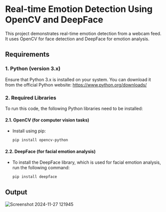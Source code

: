 # Real-time Emotion Detection Using OpenCV and DeepFace

This project demonstrates real-time emotion detection from a webcam feed. It uses OpenCV for face detection and DeepFace for emotion analysis.

## Requirements

### 1. **Python** (version 3.x)
Ensure that Python 3.x is installed on your system. You can download it from the official Python website: https://www.python.org/downloads/

### 2. **Required Libraries**

To run this code, the following Python libraries need to be installed:

#### 2.1. **OpenCV** (for computer vision tasks)
- Install using pip:
  ```bash
  pip install opencv-python

#### 2.2. **DeepFace** (for facial emotion analysis)
- To install the DeepFace library, which is used for facial emotion analysis, run the following command:
  ```bash
  pip install deepface

## Output

![Screenshot 2024-11-27 121945](https://github.com/user-attachments/assets/9283fbed-f7db-4faa-b582-feddde84fccf)

